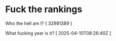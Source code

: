 # Fuck the rankings

Who the hell am I?
{ 32981389 }

What fucking year is it?
[ 2025-04-10T08:26:40Z ]
